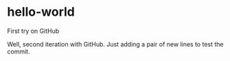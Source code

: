 # hello-world
First try on GitHub

Well, second iteration with GitHub.
Just adding a pair of new lines to test the commit.
